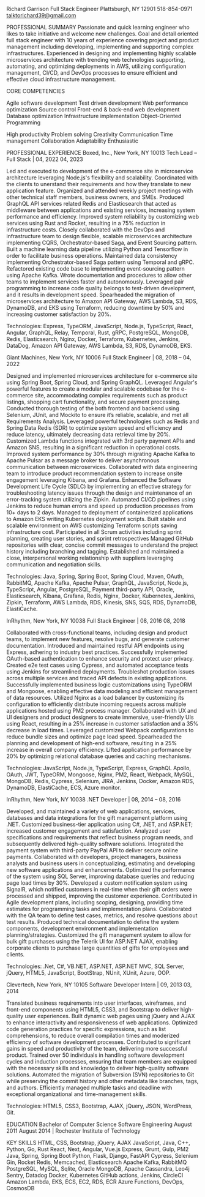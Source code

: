 Richard Garrison
Full Stack Engineer
Plattsburgh, NY 12901
518-854-0971
talktorichard39@gmail.com

PROFESSIONAL SUMMARY
Passionate and quick learning engineer who likes to take initiative and welcome new challenges.
Goal and detail oriented full stack engineer with 10 years of experience covering project and product management including developing, implementing and supporting complex infrastructures. Experienced in designing and implementing highly scalable microservices architecture with trending web technologies supporting, automating, and optimizing deployments in AWS, utilizing configuration management, CI/CD, and DevOps processes to ensure efficient and effective cloud infrastructure management.

CORE COMPETENCIES

Agile software development
Test driven development
Web performance optimization
Source control
Front-end & back-end web development
Database optimization
Infrastructure implementation
Object-Oriented Programming

High productivity
Problem solving
Creativity
Communication
Time management
Collaboration
Adaptability
Enthusiastic

PROFESSIONAL EXPERIENCE
Boxed, Inc., New York, NY 10013
Tech Lead – Full Stack | 04, 2022 04, 2023

Led and executed to development of the e-commerce site in microservice architecture leveraging Node.js's flexibility and scalability.
Coordinated with the clients to unerstand their requirements and how they translate to new application feature.
Organized and attended weekly project meetings with other technical staff members, business owners, and SMEs.
Produced GraphQL API services related Redis and Elasticsearch that acted as middleware between applications and existing services, increasing system performance and efficiency.
Improved system reliability by customizing web services using Rust and Rocket, resulting in a 75% reduction in infrastructure costs.
Closely collaborated with the DevOps and infrastructure team to design flexible, scalable microservices architecture implementing CQRS, Orchestrator-based Saga, and Event Sourcing pattern.
Built a machine learning data pipeline utilizing Python and Tensorflow in order to facilitate business operations.
Maintained data consistency implementing Orchestrator-based Saga pattern using Temporal and gRPC.
Refactored existing code base to implementing event-sourcing pattern using Apache Kafka.
Wrote documentation and procedures to allow other teams to implement services faster and autonomously.
Leveraged pair programming to increase code quality belongs to test-driven development, and it results in development speed.
Spearheaded the migration of microservices architecture to Amazon API Gateway, AWS Lambda, S3, RDS, DynamoDB, and EKS using Terraform, reducing downtime by 50% and increasing customer satisfaction by 20%.

Technologies: Express, TypeORM, JavaScript, Node.js, TypeScript, React, Angular, GraphQL, Relay, Temporal, Rust, gRPC, PostgreSQL, MongoDB, Redis, Elasticsearch, Nginx, Docker, Terraform, Kubernetes, Jenkins, DataDog, Amazon API Gateway, AWS Lambda, S3, RDS, DynamoDB, EKS.

Giant Machines, New York, NY 10006
Full Stack Engineer | 08, 2018 – 04, 2022

Designed and implemented microservices architecture for e-commerce site using Spring Boot, Spring Cloud, and Spring GraphQL.
Leveraged Angular's powerful features to create a modular and scalable codebase for the e-commerce site, accommodating complex requirements such as product listings, shopping cart functionality, and secure payment processing.
Conducted thorough testing of the both frontend and backend using Selenium, JUnit, and Mockito to ensure it’s reliable, scalable, and met all Requirements Analysis.
Leveraged powerful technologies such as Redis and Spring Data Redis (SDR) to optimize system speed and efficiency and reduce latency, ultimately decreasing data retrieval time by 20%.
Customized Lambda functions integrated with 3rd party payment APIs and Amazon SNS, resulting in a significant reduction in operational costs.
Improved system performance by 30% through migrating Apache Kafka to Apache Pulsar as a message broker to deliver asynchronous communication between microservices.
Collaborated with data engineering team to introduce product recommendation system to increase onsite engagement leveraging Kibana, and Grafana.
Enhanced the Software Development Life Cycle (SDLC) by implementing an effective strategy for troubleshooting latency issues through the design and maintenance of an error-tracking system utilizing the Zipkin.
Automated CI/CD pipelines using Jenkins to reduce human errors and speed up production processes from 10+ days to 2 days.
Managed to deployment of containerized applications to Amazon EKS writing Kubernetes deployment scripts.
Built stable and scalable environment on AWS customizing Terraform scripts saving infrastructure cost.
Participated in all Scrum activities including sprint planning, creating user stories, and sprint retrospectives
Managed GitHub repositories with clear, concise commit messages to understand the project history including branching and tagging.
Established and maintained a close, interpersonal working relationship with suppliers leveraging communication and negotiation skills.

Technologies: Java, Spring, Spring Boot, Spring Cloud, Maven, OAuth, RabbitMQ, Apache Kafka, Apache Pulsar, GraphQL, JavaScript, Node.js, TypeScript, Angular, PostgreSQL, Payment third-party API, Oracle, Elasticsearch, Kibana, Grafana, Redis, Nginx, Docker, Kubernetes, Jenkins, Zipkin, Terraform, AWS Lambda, RDS, Kinesis, SNS, SQS, RDS, DynamoDB, ElastiCache.

InRhythm, New York, NY 10038
Full Stack Engineer | 08, 2016 08, 2018

Collaborated with cross-functional teams, including design and product teams, to implement new features, resolve bugs, and generate customer documentation.
Introduced and maintained restful API endpoints using Express, adhering to industry best practices.
Successfully implemented OAuth-based authentication to enhance security and protect user privacy.
Created e2e test cases using Cypress, and automated acceptance tests using Jenkins for streamlined deployments.
Troubleshot production issues across multiple services and traced API defects in existing applications.
Successfully implemented business logic customizations using TypeORM and Mongoose, enabling effective data modeling and efficient management of data resources.
Utilized Nginx as a load balancer by customizing its configuration to efficiently distribute incoming requests across multiple applications hosted using PM2 process manager.
Collaborated with UX and UI designers and product designers to create immersive, user-friendly UIs using React, resulting in a 25% increase in customer satisfaction and a 35% decrease in load times.
Leveraged customized Webpack configurations to reduce bundle sizes and optimize page load speed.
Spearheaded the planning and development of high-end software, resulting in a 25% increase in overall company efficiency.
Lifted application performance by 20% by optimizing relational database queries and caching mechanisms.

Technologies: JavaScript, Node.js, TypeScript, Express, GraphQL Apollo, OAuth, JWT, TypeORM, Mongoose, Nginx, PM2, React, Webpack, MySQL, MongoDB, Redis, Cypress, Selenium, JIRA, Jenkins, Docker, Amazon RDS, DynamoDB, ElastiCache, ECS, Azure monitor.

InRhythm, New York, NY 10038
.NET Developer | 08, 2014 – 08, 2016

Developed, and maintained a variety of web applications, services, databases and data integrations for the gift management platform using .NET.
Customized business-tier application using C#, .NET, and ASP.NET; increased customer engagement and satisfaction.
Analyzed user specifications and requirements that reflect business program needs, and subsequently delivered high-quality software solutions.
Integrated the payment system with third-party PayPal API to deliver secure online payments.
Collaborated with developers, project managers, business analysts and business users in conceptualizing, estimating and developing new software applications and enhancements.
Optimized the performance of the system using SQL Server, improving database queries and reducing page load times by 30%.
Developed a custom notification system using SignalR, which notified customers in real-time when their gift orders were processed and shipped, improving the customer experience.
Contributed in Agile development plans, including scoping, designing, providing time estimates for programming tasks and implementation plans.
Collaborated with the QA team to define test cases, metrics, and resolve questions about test results.
Produced technical documentation to define the system components, development environment and implementation planning/strategies.
Customized the gift management system to allow for bulk gift purchases using the Telerik UI for ASP.NET AJAX, enabling corporate clients to purchase large quantities of gifts for employees and clients.

Technologies: .Net, C#, VB.NET, ASP.NET, ASP.NET MVC, SQL Server, jQuery, HTML5, JavaScript, BootStrap, NUnit, XUnit, Azure, OOP.

Clevertech, New York, NY 10105
Software Developer Intern | 09, 2013 03, 2014

Translated business requirements into user interfaces, wireframes, and front-end components using HTML5, CSS3, and Bootstrap to deliver high-quality user experiences.
Built dynamic web pages using jQuery and AJAX to enhance interactivity and responsiveness of web applications.
Optimized code generation practices for specific expressions, such as list comprehensions, to reduce overall compilation times and moderized efficiency of software development processes.
Contributed to significant gains in speed and productivity of the team, delivering more successful product.
Trained over 50 individuals in handling software development cycles and induction processes, ensuring that team members are equipped with the necessary skills and knowledge to deliver high-quality software solutions.
Automated the migration of Subversion (SVN) repositories to Git while preserving the commit history and other metadata like branches, tags, and authors.
Efficiently managed multiple tasks and deadline with exceptional organizational and time-management skills.

Technologies: HTML5, CSS3, Bootstrap, AJAX, jQuery, JSON, WordPress, Git.

EDUCATION
Bachelor of Computer Science Software Engineering
August 2011 August 2014 | Rochester Institute of Technology

KEY SKILLS
HTML, CSS, Bootstrap, jQuery, AJAX
JavaScript, Java, C++, Python, Go, Rust
React, Next, Angular, Vue.js
Express, Grunt, Gulp, PM2
Java, Spring, Spring Boot
Python, Flask, Django, FastAPI
Cypress, Selenium
Gin, Rocket
Redis, Memcached, Elasticsearch
Apache Kafka, RabbitMQ
PostgreSQL, MySQL, Sqlite, Oracle
MongoDB, Apache Cassandra, Leo4j
Sentry, Datadog
Docker, Kubernetes
GitHub actions, Jenkins, CircleCI
Amazon Lambda, EKS, ECS, EC2, RDS, ECR
Azure Functions, DevOps, CosmosDB

